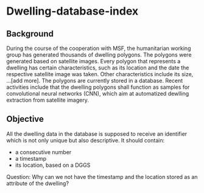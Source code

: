 # Dwelling-database-index  

## Background  
During the course of the cooperation with MSF, the humanitarian working group has generated thousands of dwelling polygons. The polygons were generated based on satellite images. Every polygon that represents a dwelling has certain characteristics, such as its location and the date the respective satellite image was taken. Other characteristics include its size, ...[add more]. The polygons are currently stored in a database. Recent activities include that the dwelling polygons shall function as samples for convolutional neural networks (CNN), which aim at automatized dewlling extraction from satellite imagery.

## Objective
All the dwelling data in the database is supposed to receive an identifier which is not only unique but also descriptive. It should contain:
- a consecutive number  
- a timestamp
- its location, based on a DGGS  

Question: Why can we not have the timestamp and the location stored as an attribute of the dwelling?
